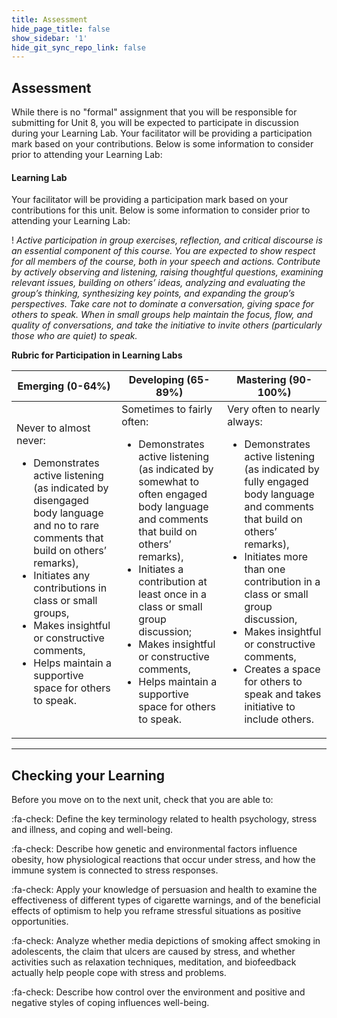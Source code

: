 ```yaml
---
title: Assessment
hide_page_title: false
show_sidebar: '1'
hide_git_sync_repo_link: false
---
```


## Assessment

While there is no "formal" assignment that you will be responsible for submitting for Unit 8, you will be expected to participate in discussion during your Learning Lab. Your facilitator will be providing a participation mark based on your contributions. Below is some information to consider prior to attending your Learning Lab:

#### **Learning Lab**

Your facilitator will be providing a participation mark based on your contributions for this unit. Below is some information to consider prior to attending your Learning Lab:

! *Active participation in group exercises, reflection, and critical discourse is an essential component of this course. You are expected to show respect for all members of the course, both in your speech and actions. Contribute by actively observing and listening, raising thoughtful questions, examining relevant issues, building on others’ ideas, analyzing and evaluating the group’s thinking, synthesizing key points, and expanding the group’s perspectives. Take care not to dominate a conversation, giving space for others to speak. When in small groups help maintain the focus, flow, and quality of conversations, and take the initiative to invite others (particularly those who are quiet) to speak.*

**Rubric for Participation in Learning Labs**

| Emerging (0-64%) | Developing (65-89%) | Mastering (90-100%)|
| ----------------| -------------------|-------------------|
|Never to almost never: <ul><li> Demonstrates active listening (as indicated by disengaged body language and no to rare comments that build on others’ remarks), <li>Initiates any contributions in class or small groups, <li> Makes insightful or constructive comments, <li> Helps maintain a supportive space for others to speak.|	Sometimes to fairly often: <ul><li> Demonstrates active listening (as indicated by somewhat to often engaged body language and comments that build on others’ remarks), <li> Initiates a contribution at least once in a class or small group discussion; <li> Makes insightful or constructive comments, <li> Helps maintain a supportive space for others to speak.|	Very often to nearly always: <ul><li> Demonstrates active listening (as indicated by fully engaged body language and comments that build on others’ remarks), <li> Initiates more than one contribution in a class or small group discussion, <li> Makes insightful or constructive comments, <li> Creates a space for others to speak and takes initiative to include others.|

---

## Checking your Learning

Before you move on to the next unit, check that you are able to:

:fa-check: Define the key terminology related to health psychology, stress and illness, and coping and well-being.

:fa-check: Describe how genetic and environmental factors influence obesity, how physiological reactions that occur under stress, and how the immune system is connected to stress responses.

:fa-check: Apply your knowledge of persuasion and health to examine the effectiveness of different types of cigarette warnings, and of the beneficial effects of optimism to help you reframe stressful situations as positive opportunities.

:fa-check: Analyze whether media depictions of smoking affect smoking in adolescents, the claim that ulcers are caused by stress, and whether activities such as relaxation techniques, meditation, and biofeedback actually help people cope with stress and problems.

:fa-check: Describe how control over the environment and positive and negative styles of coping influences well-being.
